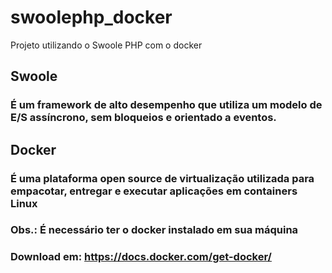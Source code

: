 # swoolephp_docker
Projeto utilizando o Swoole PHP com o docker

## Swoole
### É um framework de alto desempenho que utiliza um modelo de E/S assíncrono, sem bloqueios e orientado a eventos.

## Docker 
### É uma plataforma open source de virtualização utilizada para empacotar, entregar e executar aplicações em containers Linux

### Obs.: É necessário ter o docker instalado em sua máquina
### Download em: https://docs.docker.com/get-docker/


